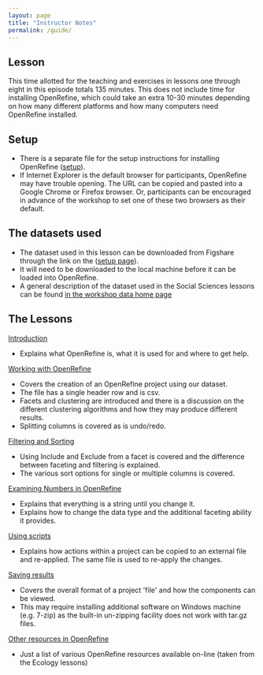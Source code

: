 ```yaml
---
layout: page
title: "Instructor Notes"
permalink: /guide/
---
```


## Lesson

This time allotted for the teaching and exercises in lessons one through eight in this episode totals 135 minutes. This does not include time for installing OpenRefine, which could take an extra 10-30 minutes depending on how many different platforms and how many computers need OpenRefine installed.

## Setup

- There is a separate file for the setup instructions for installing OpenRefine
([setup](../setup.html)).
- If Internet Explorer is the default browser for participants, OpenRefine may have trouble opening. The URL can be copied and pasted into a Google Chrome or Firefox browser. Or, participants can be encouraged in advance of the workshop to set one of these two browsers as their default.

## The datasets used

- The dataset used in this lesson can be downloaded from Figshare through
 the link on the ([setup page](../setup/)).
- It will need to be downloaded to the local machine before it can be loaded into OpenRefine.
- A general description of the dataset used in the Social Sciences lessons can be found [in the workshop data home page](http://www.datacarpentry.org/socialsci-workshop/data/)

## The Lessons

[Introduction](../01-introduction/)

- Explains what OpenRefine is, what it is used for and where to get help.

[Working with OpenRefine](../02-working-with-openrefine/)

- Covers the creation of an OpenRefine project using our dataset.
- The file has a single header row and is csv.
- Facets and clustering are introduced and there is a discussion on the different clustering algorithms and how they may produce different results.
- Splitting columns is covered as is undo/redo.

[Filtering and Sorting](../03-filter-sort/)

- Using Include and Exclude from a facet is covered and the difference between faceting and filtering is explained.
- The various sort options for single or multiple columns is covered.

[Examining Numbers in OpenRefine](../04-numbers/)

- Explains that everything is a string until you change it.
- Explains how to change the data type and the additional faceting ability it provides.

[Using scripts](../05-scripts/)

- Explains how actions within a project can be copied to an external file and re-applied. The same file is used to re-apply the changes.

[Saving results](../06-saving/)

- Covers the overall format of a project 'file' and how the components can be viewed.
- This may require installing additional software on Windows machine (e.g. 7-zip) as the built-in un-zipping facility does not work with tar.gz files.

[Other resources in OpenRefine](../07-resources/)

- Just a list of various OpenRefine resources available on-line (taken from the Ecology lessons)
